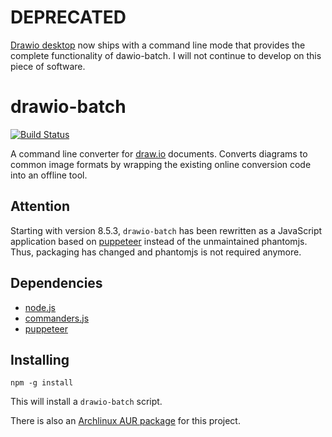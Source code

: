 # DEPRECATED

[Drawio desktop](https://github.com/jgraph/drawio-desktop) now ships with a command line mode that provides the complete functionality of dawio-batch. I will not continue to develop on this piece of software.

# drawio-batch

[![Build Status](https://travis-ci.org/languitar/drawio-batch.svg?branch=master)](https://travis-ci.org/languitar/drawio-batch)

A command line converter for [draw.io] documents.
Converts diagrams to common image formats by wrapping the existing online conversion code into an offline tool.

## Attention

Starting with version 8.5.3, `drawio-batch` has been rewritten as a JavaScript application based on [puppeteer] instead of the unmaintained phantomjs.
Thus, packaging has changed and phantomjs is not required anymore.

## Dependencies

* [node.js](https://nodejs.org)
* [commanders.js](https://github.com/tj/commander.js/)
* [puppeteer](https://github.com/GoogleChrome/puppeteer)

## Installing

```
npm -g install
```

This will install a `drawio-batch` script.

There is also an [Archlinux AUR package](https://aur.archlinux.org/packages/drawio-batch/) for this project.

[draw.io]: https://www.draw.io/
[puppeteer]: https://github.com/GoogleChrome/puppeteer
